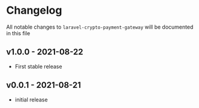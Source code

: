 # Changelog

All notable changes to `laravel-crypto-payment-gateway` will be documented in this file

## v1.0.0 - 2021-08-22

- First stable release

## v0.0.1 - 2021-08-21

- initial release
